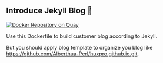 ## Introduce Jekyll Blog 🧪

[![Docker Repository on Quay](https://quay.io/repository/alberthua/jekyll-build/status "Docker Repository on Quay")](https://quay.io/repository/alberthua/jekyll-build)

Use this Dockerfile to build customer blog according to Jekyll.

But you should apply blog template to organize you blog like
https://github.com/Alberthua-Perl/huxpro.github.io.git.
